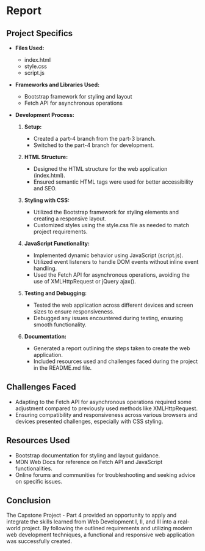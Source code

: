 # Report 



## Project Specifics
- **Files Used:** 
  - index.html
  - style.css
  - script.js

- **Frameworks and Libraries Used:**
  - Bootstrap framework for styling and layout
  - Fetch API for asynchronous operations

- **Development Process:**
  1. **Setup:**
     - Created a part-4 branch from the part-3 branch.
     - Switched to the part-4 branch for development.

  2. **HTML Structure:**
     - Designed the HTML structure for the web application (index.html).
     - Ensured semantic HTML tags were used for better accessibility and SEO.

  3. **Styling with CSS:**
     - Utilized the Bootstrap framework for styling elements and creating a responsive layout.
     - Customized styles using the style.css file as needed to match project requirements.

  4. **JavaScript Functionality:**
     - Implemented dynamic behavior using JavaScript (script.js).
     - Utilized event listeners to handle DOM events without inline event handling.
     - Used the Fetch API for asynchronous operations, avoiding the use of XMLHttpRequest or jQuery ajax().

  5. **Testing and Debugging:**
     - Tested the web application across different devices and screen sizes to ensure responsiveness.
     - Debugged any issues encountered during testing, ensuring smooth functionality.

  6. **Documentation:**
     - Generated a report outlining the steps taken to create the web application.
     - Included resources used and challenges faced during the project in the README.md file.

## Challenges Faced
- Adapting to the Fetch API for asynchronous operations required some adjustment compared to previously used methods like XMLHttpRequest.
- Ensuring compatibility and responsiveness across various browsers and devices presented challenges, especially with CSS styling.

## Resources Used
- Bootstrap documentation for styling and layout guidance.
- MDN Web Docs for reference on Fetch API and JavaScript functionalities.
- Online forums and communities for troubleshooting and seeking advice on specific issues.

## Conclusion
The Capstone Project - Part 4 provided an opportunity to apply and integrate the skills learned from Web Development I, II, and III into a real-world project. By following the outlined requirements and utilizing modern web development techniques, a functional and responsive web application was successfully created.
